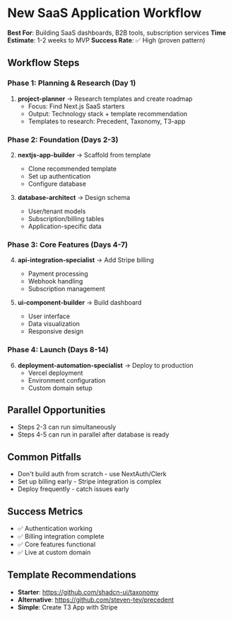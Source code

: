 # New SaaS Application Workflow

**Best For**: Building SaaS dashboards, B2B tools, subscription services
**Time Estimate**: 1-2 weeks to MVP
**Success Rate**: ✅ High (proven pattern)

## Workflow Steps

### Phase 1: Planning & Research (Day 1)
1. **project-planner** → Research templates and create roadmap
   - Focus: Find Next.js SaaS starters
   - Output: Technology stack + template recommendation
   - Templates to research: Precedent, Taxonomy, T3-app

### Phase 2: Foundation (Days 2-3)
2. **nextjs-app-builder** → Scaffold from template
   - Clone recommended template
   - Set up authentication
   - Configure database

3. **database-architect** → Design schema
   - User/tenant models
   - Subscription/billing tables
   - Application-specific data

### Phase 3: Core Features (Days 4-7)
4. **api-integration-specialist** → Add Stripe billing
   - Payment processing
   - Webhook handling
   - Subscription management

5. **ui-component-builder** → Build dashboard
   - User interface
   - Data visualization
   - Responsive design

### Phase 4: Launch (Days 8-14)
6. **deployment-automation-specialist** → Deploy to production
   - Vercel deployment
   - Environment configuration
   - Custom domain setup

## Parallel Opportunities
- Steps 2-3 can run simultaneously
- Steps 4-5 can run in parallel after database is ready

## Common Pitfalls
- Don't build auth from scratch - use NextAuth/Clerk
- Set up billing early - Stripe integration is complex
- Deploy frequently - catch issues early

## Success Metrics
- ✅ Authentication working
- ✅ Billing integration complete
- ✅ Core features functional
- ✅ Live at custom domain

## Template Recommendations
- **Starter**: https://github.com/shadcn-ui/taxonomy
- **Alternative**: https://github.com/steven-tey/precedent
- **Simple**: Create T3 App with Stripe